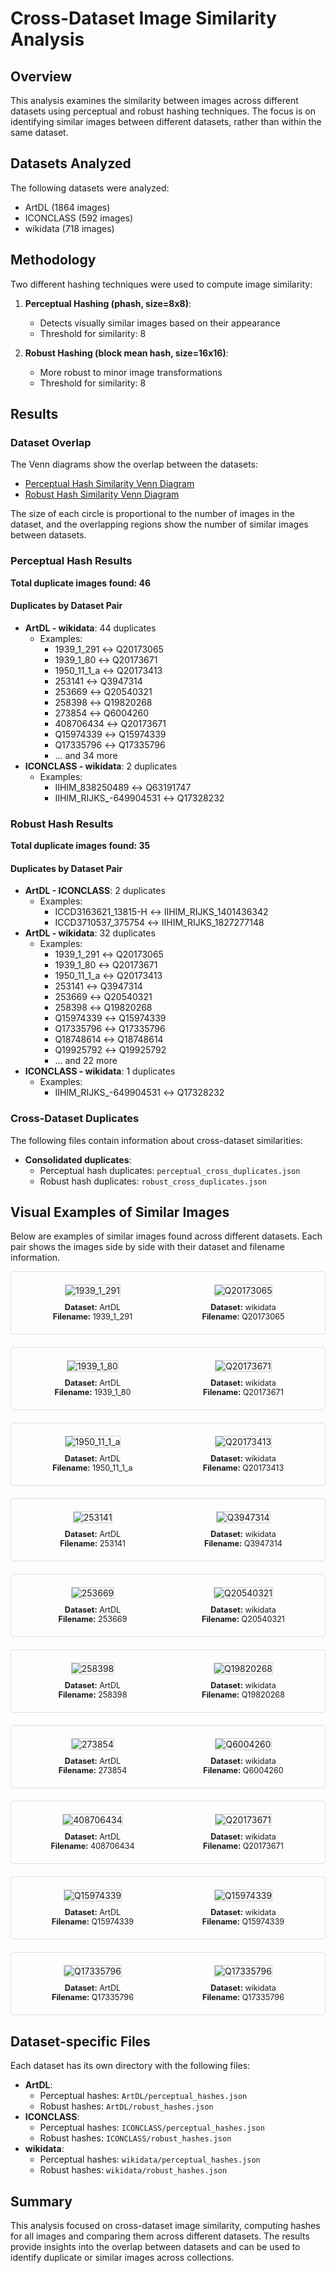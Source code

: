 # Cross-Dataset Image Similarity Analysis

## Overview

This analysis examines the similarity between images across different datasets using perceptual and robust hashing techniques. The focus is on identifying similar images between different datasets, rather than within the same dataset.

## Datasets Analyzed

The following datasets were analyzed:

- ArtDL (1864 images)
- ICONCLASS (592 images)
- wikidata (718 images)


## Methodology

Two different hashing techniques were used to compute image similarity:

1. **Perceptual Hashing (phash, size=8x8)**: 
   - Detects visually similar images based on their appearance
   - Threshold for similarity: 8

2. **Robust Hashing (block mean hash, size=16x16)**: 
   - More robust to minor image transformations
   - Threshold for similarity: 8

## Results

### Dataset Overlap

The Venn diagrams show the overlap between the datasets:

- [Perceptual Hash Similarity Venn Diagram](./perceptual_venn_diagram.png)
- [Robust Hash Similarity Venn Diagram](./robust_venn_diagram.png)

The size of each circle is proportional to the number of images in the dataset, and the overlapping regions show the number of similar images between datasets.

### Perceptual Hash Results

**Total duplicate images found: 46**

#### Duplicates by Dataset Pair

- **ArtDL - wikidata**: 44 duplicates
  - Examples:
    - 1939_1_291 ↔ Q20173065
    - 1939_1_80 ↔ Q20173671
    - 1950_11_1_a ↔ Q20173413
    - 253141 ↔ Q3947314
    - 253669 ↔ Q20540321
    - 258398 ↔ Q19820268
    - 273854 ↔ Q6004260
    - 408706434 ↔ Q20173671
    - Q15974339 ↔ Q15974339
    - Q17335796 ↔ Q17335796
    - ... and 34 more
- **ICONCLASS - wikidata**: 2 duplicates
  - Examples:
    - IIHIM_838250489 ↔ Q63191747
    - IIHIM_RIJKS_-649904531 ↔ Q17328232



### Robust Hash Results

**Total duplicate images found: 35**

#### Duplicates by Dataset Pair

- **ArtDL - ICONCLASS**: 2 duplicates
  - Examples:
    - ICCD3163621_13815-H ↔ IIHIM_RIJKS_1401436342
    - ICCD3710537_375754 ↔ IIHIM_RIJKS_1827277148
- **ArtDL - wikidata**: 32 duplicates
  - Examples:
    - 1939_1_291 ↔ Q20173065
    - 1939_1_80 ↔ Q20173671
    - 1950_11_1_a ↔ Q20173413
    - 253141 ↔ Q3947314
    - 253669 ↔ Q20540321
    - 258398 ↔ Q19820268
    - Q15974339 ↔ Q15974339
    - Q17335796 ↔ Q17335796
    - Q18748614 ↔ Q18748614
    - Q19925792 ↔ Q19925792
    - ... and 22 more
- **ICONCLASS - wikidata**: 1 duplicates
  - Examples:
    - IIHIM_RIJKS_-649904531 ↔ Q17328232


### Cross-Dataset Duplicates

The following files contain information about cross-dataset similarities:

- **Consolidated duplicates**:
  - Perceptual hash duplicates: `perceptual_cross_duplicates.json`
  - Robust hash duplicates: `robust_cross_duplicates.json`


## Visual Examples of Similar Images

Below are examples of similar images found across different datasets. Each pair shows the images side by side with their dataset and filename information.

<style>
.image-pair {
    display: flex;
    margin-bottom: 20px;
    border: 1px solid #ddd;
    padding: 10px;
    border-radius: 5px;
}
.image-container {
    flex: 1;
    padding: 10px;
    text-align: center;
}
.image-container img {
    max-width: 100%;
    max-height: 300px;
    border: 1px solid #ccc;
}
.image-info {
    margin-top: 10px;
    font-size: 0.9em;
}
</style>

<div class="image-pair">
    <div class="image-container">
        <img src="../dataset/ArtDL/JPEGImages/1939_1_291.jpg" alt="1939_1_291">
        <div class="image-info">
            <strong>Dataset:</strong> ArtDL<br>
            <strong>Filename:</strong> 1939_1_291
        </div>
    </div>
    <div class="image-container">
        <img src="../dataset/wikidata/JPEGImages/Q20173065.jpg" alt="Q20173065">
        <div class="image-info">
            <strong>Dataset:</strong> wikidata<br>
            <strong>Filename:</strong> Q20173065
        </div>
    </div>
</div>

<div class="image-pair">
    <div class="image-container">
        <img src="../dataset/ArtDL/JPEGImages/1939_1_80.jpg" alt="1939_1_80">
        <div class="image-info">
            <strong>Dataset:</strong> ArtDL<br>
            <strong>Filename:</strong> 1939_1_80
        </div>
    </div>
    <div class="image-container">
        <img src="../dataset/wikidata/JPEGImages/Q20173671.jpg" alt="Q20173671">
        <div class="image-info">
            <strong>Dataset:</strong> wikidata<br>
            <strong>Filename:</strong> Q20173671
        </div>
    </div>
</div>

<div class="image-pair">
    <div class="image-container">
        <img src="../dataset/ArtDL/JPEGImages/1950_11_1_a.jpg" alt="1950_11_1_a">
        <div class="image-info">
            <strong>Dataset:</strong> ArtDL<br>
            <strong>Filename:</strong> 1950_11_1_a
        </div>
    </div>
    <div class="image-container">
        <img src="../dataset/wikidata/JPEGImages/Q20173413.jpg" alt="Q20173413">
        <div class="image-info">
            <strong>Dataset:</strong> wikidata<br>
            <strong>Filename:</strong> Q20173413
        </div>
    </div>
</div>

<div class="image-pair">
    <div class="image-container">
        <img src="../dataset/ArtDL/JPEGImages/253141.jpg" alt="253141">
        <div class="image-info">
            <strong>Dataset:</strong> ArtDL<br>
            <strong>Filename:</strong> 253141
        </div>
    </div>
    <div class="image-container">
        <img src="../dataset/wikidata/JPEGImages/Q3947314.jpg" alt="Q3947314">
        <div class="image-info">
            <strong>Dataset:</strong> wikidata<br>
            <strong>Filename:</strong> Q3947314
        </div>
    </div>
</div>

<div class="image-pair">
    <div class="image-container">
        <img src="../dataset/ArtDL/JPEGImages/253669.jpg" alt="253669">
        <div class="image-info">
            <strong>Dataset:</strong> ArtDL<br>
            <strong>Filename:</strong> 253669
        </div>
    </div>
    <div class="image-container">
        <img src="../dataset/wikidata/JPEGImages/Q20540321.jpg" alt="Q20540321">
        <div class="image-info">
            <strong>Dataset:</strong> wikidata<br>
            <strong>Filename:</strong> Q20540321
        </div>
    </div>
</div>

<div class="image-pair">
    <div class="image-container">
        <img src="../dataset/ArtDL/JPEGImages/258398.jpg" alt="258398">
        <div class="image-info">
            <strong>Dataset:</strong> ArtDL<br>
            <strong>Filename:</strong> 258398
        </div>
    </div>
    <div class="image-container">
        <img src="../dataset/wikidata/JPEGImages/Q19820268.jpg" alt="Q19820268">
        <div class="image-info">
            <strong>Dataset:</strong> wikidata<br>
            <strong>Filename:</strong> Q19820268
        </div>
    </div>
</div>

<div class="image-pair">
    <div class="image-container">
        <img src="../dataset/ArtDL/JPEGImages/273854.jpg" alt="273854">
        <div class="image-info">
            <strong>Dataset:</strong> ArtDL<br>
            <strong>Filename:</strong> 273854
        </div>
    </div>
    <div class="image-container">
        <img src="../dataset/wikidata/JPEGImages/Q6004260.jpg" alt="Q6004260">
        <div class="image-info">
            <strong>Dataset:</strong> wikidata<br>
            <strong>Filename:</strong> Q6004260
        </div>
    </div>
</div>

<div class="image-pair">
    <div class="image-container">
        <img src="../dataset/ArtDL/JPEGImages/408706434.jpg" alt="408706434">
        <div class="image-info">
            <strong>Dataset:</strong> ArtDL<br>
            <strong>Filename:</strong> 408706434
        </div>
    </div>
    <div class="image-container">
        <img src="../dataset/wikidata/JPEGImages/Q20173671.jpg" alt="Q20173671">
        <div class="image-info">
            <strong>Dataset:</strong> wikidata<br>
            <strong>Filename:</strong> Q20173671
        </div>
    </div>
</div>

<div class="image-pair">
    <div class="image-container">
        <img src="../dataset/ArtDL/JPEGImages/Q15974339.jpg" alt="Q15974339">
        <div class="image-info">
            <strong>Dataset:</strong> ArtDL<br>
            <strong>Filename:</strong> Q15974339
        </div>
    </div>
    <div class="image-container">
        <img src="../dataset/wikidata/JPEGImages/Q15974339.jpg" alt="Q15974339">
        <div class="image-info">
            <strong>Dataset:</strong> wikidata<br>
            <strong>Filename:</strong> Q15974339
        </div>
    </div>
</div>

<div class="image-pair">
    <div class="image-container">
        <img src="../dataset/ArtDL/JPEGImages/Q17335796.jpg" alt="Q17335796">
        <div class="image-info">
            <strong>Dataset:</strong> ArtDL<br>
            <strong>Filename:</strong> Q17335796
        </div>
    </div>
    <div class="image-container">
        <img src="../dataset/wikidata/JPEGImages/Q17335796.jpg" alt="Q17335796">
        <div class="image-info">
            <strong>Dataset:</strong> wikidata<br>
            <strong>Filename:</strong> Q17335796
        </div>
    </div>
</div>


## Dataset-specific Files

Each dataset has its own directory with the following files:

- **ArtDL**:
  - Perceptual hashes: `ArtDL/perceptual_hashes.json`
  - Robust hashes: `ArtDL/robust_hashes.json`
- **ICONCLASS**:
  - Perceptual hashes: `ICONCLASS/perceptual_hashes.json`
  - Robust hashes: `ICONCLASS/robust_hashes.json`
- **wikidata**:
  - Perceptual hashes: `wikidata/perceptual_hashes.json`
  - Robust hashes: `wikidata/robust_hashes.json`


## Summary

This analysis focused on cross-dataset image similarity, computing hashes for all images and comparing them across different datasets. The results provide insights into the overlap between datasets and can be used to identify duplicate or similar images across collections.
